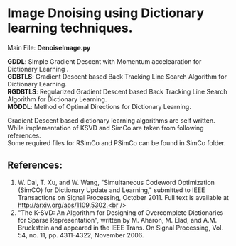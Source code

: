 # Image Dnoising using Dictionary learning techniques.

Main File: **DenoiseImage.py** <br />

**GDDL**: Simple Gradient Descent with Momentum accelearation for Dictionary Learning .<br />
**GDBTLS**: Gradient Descent based Back Tracking Line Search Algorithm for Dictionary Learning.<br />
**RGDBTLS**: Regularized Gradient Descent based Back Tracking Line Search Algorithm for Dictionary Learning.<br />
**MODDL**: Method of Optimal Directions for Dictionary Learning.<br />

Gradient Descent based dictionary learning algorithms are self written. While implementation of KSVD and SimCo are taken from following references.<br />
Some required files for RSimCo and PSimCo can be found in SimCo folder.<br />

## References: 
1. W. Dai, T. Xu, and W. Wang, "Simultaneous Codeword Optimization (SimCO) for Dictionary Update and Learning," submitted to IEEE Transactions on Signal Processing, October 2011. Full text is available at http://arxiv.org/abs/1109.5302.<br />
2. "The K-SVD: An Algorithm for Designing of Overcomplete Dictionaries for Sparse Representation", written by M. Aharon, M. Elad, and A.M. Bruckstein and appeared in the IEEE Trans. On Signal Processing, Vol. 54, no. 11, pp. 4311-4322, November 2006.<br />

